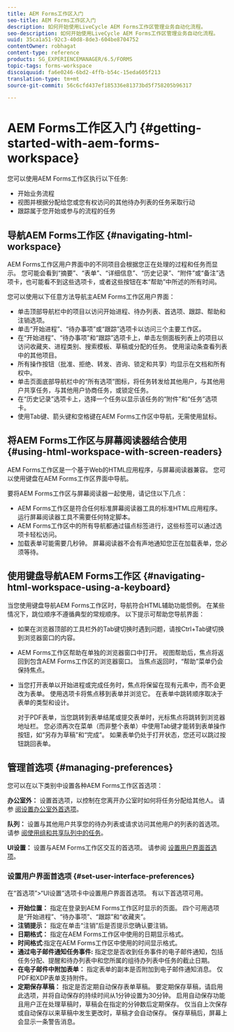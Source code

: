 ```yaml
---
title: AEM Forms工作区入门
seo-title: AEM Forms工作区入门
description: 如何开始使用LiveCycle AEM Forms工作区管理业务自动化流程。
seo-description: 如何开始使用LiveCycle AEM Forms工作区管理业务自动化流程。
uuid: 35ca1a51-92c3-40d8-8de3-604be8704752
contentOwner: robhagat
content-type: reference
products: SG_EXPERIENCEMANAGER/6.5/FORMS
topic-tags: forms-workspace
discoiquuid: fa6e0246-6bd2-4ffb-b54c-15eda605f213
translation-type: tm+mt
source-git-commit: 56c6cfd437ef185336e81373bd5f758205b96317

---
```



# AEM Forms工作区入门 {#getting-started-with-aem-forms-workspace}

您可以使用AEM Forms工作区执行以下任务:

* 开始业务流程
* 视图并根据分配给您或您有权访问的其他待办列表的任务采取行动
* 跟踪属于您开始或参与的流程的任务

## 导航AEM Forms工作区 {#navigating-html-workspace}

AEM Forms工作区用户界面中的不同项目会根据您正在处理的过程和任务而显示。 您可能会看到“摘要”、“表单”、“详细信息”、“历史记录”、“附件”或“备注”选项卡，也可能看不到这些选项卡，或者这些按钮在本“帮助”中所述的所有时间。

您可以使用以下任意方法导航主AEM Forms工作区用户界面：

* 单击顶部导航栏中的项目以访问开始进程、待办列表、首选项、跟踪、帮助和注销选项。
* 单击“开始进程”、“待办事项”或“跟踪”选项卡以访问三个主要工作区。
* 在“开始进程”、“待办事项”和“跟踪”选项卡上，单击左侧面板列表上的项目以访问收藏夹、进程类别、搜索模板、草稿或分配的任务。 使用滚动条查看列表中的其他项目。
* 所有操作按钮（批准、拒绝、转发、咨询、锁定和共享）均显示在文档和所有权中。
* 单击页面底部导航栏中的“所有选项”图标，将任务转发给其他用户，与其他用户共享任务，与其他用户协商任务，或锁定任务。
* 在“历史记录”选项卡上，选择一个任务以显示该任务的“附件”和“任务”选项卡。
* 使用Tab键、箭头键和空格键在AEM Forms工作区中导航，无需使用鼠标。

## 将AEM Forms工作区与屏幕阅读器结合使用 {#using-html-workspace-with-screen-readers}

AEM Forms工作区是一个基于Web的HTML应用程序，与屏幕阅读器兼容。 您可以使用键盘在AEM Forms工作区界面中导航。

要将AEM Forms工作区与屏幕阅读器一起使用，请记住以下几点：

* AEM Forms工作区是符合任何标准屏幕阅读器工具的标准HTML应用程序。 运行屏幕阅读器工具不需要任何特定脚本。
* AEM Forms工作区中的所有导航都通过锚点标签进行，这些标签可以通过选项卡轻松访问。
* 加载表单可能需要几秒钟。 屏幕阅读器不会有声地通知您正在加载表单，您必须等待。

## 使用键盘导航AEM Forms工作区 {#navigating-html-workspace-using-a-keyboard}

当您使用键盘导航AEM Forms工作区时，导航符合HTML辅助功能惯例。 在某些情况下，跳位顺序不遵循典型的常规顺序。 以下提示可帮助您导航界面：

* 如果在浏览器顶部的工具栏外的Tab键切换时遇到问题，请按Ctrl+Tab键切换到浏览器窗口的内容。
* AEM Forms工作区帮助在单独的浏览器窗口中打开。 视图帮助后，焦点将返回到包含AEM Forms工作区的浏览器窗口。 当焦点返回时，“帮助”菜单仍会保持焦点。
* 当您打开表单以开始进程或完成任务时，焦点将保留在现有元素中，而不会更改为表单。 使用选项卡将焦点移到表单并浏览它。 在表单中跳转顺序取决于表单的类型和设计。

   对于PDF表单，当您跳转到表单结尾或提交表单时，光标焦点将跳转到浏览器地址栏。 您必须再次在菜单（而非整个表单）中使用Tab键才能转到表单操作按钮，如“另存为草稿”和“完成”。 如果表单仍处于打开状态，您还可以跳过按钮跳回表单。

## 管理首选项 {#managing-preferences}

您可以在以下类别中设置各种AEM Forms工作区首选项：

**办公室外：** 设置首选项，以控制在您离开办公室时如何将任务分配给其他人。 请参 [阅设置办公室外首选项](/help/forms/using/todo-lists.md#main-pars-heading-22)。

**队列：** 设置与其他用户共享您的待办列表或请求访问其他用户的列表的首选项。 请参 [阅使用组和共享队列中的任务](/help/forms/using/todo-lists.md#main-pars-heading-19)。

**UI设置：** 设置与AEM Forms工作区交互的首选项。 请参阅 [设置用户界面首选项](/help/forms/using/getting-started-livecycle-html-workspace.md#main-pars-heading-5)。

### 设置用户界面首选项 {#set-user-interface-preferences}

在“首选项”>“UI设置”选项卡中设置用户界面首选项。 有以下首选项可用。

* **开始位置：** 指定在登录到AEM Forms工作区时显示的页面。 四个可用选项是“开始进程”、“待办事项”、“跟踪”和“收藏夹”。
* **注销提示：** 指定在单击“注销”后是否提示您确认要注销。
* **日期格式：** 指定在AEM Forms工作区中使用的日期显示格式。
* **时间格式**:指定在AEM Forms工作区中使用的时间显示格式。
* **通过电子邮件通知任务事件:** 指定您是否收到任务事件的电子邮件通知，包括任务分配、提醒和待办列表中和您所属的组待办列表中任务的截止日期。
* **在电子邮件中附加表单：** 指定表单的副本是否附加到电子邮件通知消息。 仅PDF和XDP表单支持附件。
* **定期保存草稿：** 指定是否定期自动保存表单草稿。 要定期保存草稿，请启用此选项，并将自动保存的持续时间从1分钟设置为30分钟。 启用自动保存功能且用户正在处理草稿时，草稿会在指定的分钟数后定期保存。 仅当自上次保存或自动保存以来草稿中发生更改时，草稿才会自动保存。 保存草稿后，屏幕上会显示一条警告消息。
